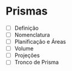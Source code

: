 # Prismas

- [ ] Definição
- [ ] Nomenclatura
- [ ] Planificação e Áreas
- [ ] Volume
- [ ] Projeções
- [ ] Tronco de Prisma
